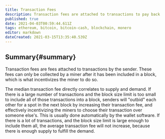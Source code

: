 ```yaml
---
title: Transaction Fees
description: Transaction fees are attached to transactions to pay back miners, and the average fee is calculated by how busy the network currently is.
published: true
date: 2021-04-03T00:59:44.611Z
tags: ethereum, bitcoin, bitcoin-cash, blockchain, monero
editor: markdown
dateCreated: 2021-03-15T13:35:40.539Z
---
```


## Summary{#summary}

Transaction fees are fees attached to transactions by the sender. These fees can only be collected by a miner after it has been included in a block, which is what incentivizes the miner to do so.

The median transaction fee directly correlates to supply and demand. If there is a large number of transactions and the block size limit is too small to include all of those transactions into a block, senders will "outbid" each other for a spot in the next block by increasing their transaction fee, and effectively incentivizing the miners to choose their transaction over someone else's. This is usually done automatically by the wallet software. If there is a lot of transactions, and the block size limit is large enough to include them all, the average transaction fee will not increase, because there is enough supply to fulfill the demand.
